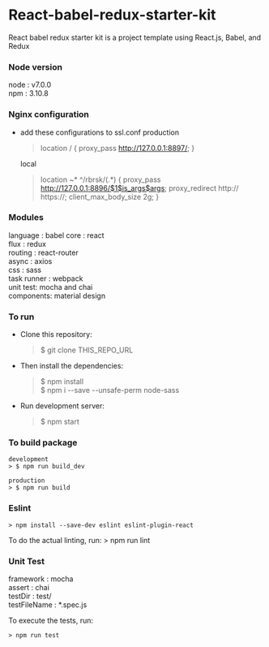 # React-babel-redux-starter-kit
React babel redux starter kit is a project template using React.js, Babel, and Redux

### Node version
node : v7.0.0  
npm  : 3.10.8  

### Nginx configuration
* add these configurations to ssl.conf
  production
    > location / {
    >     proxy_pass http://127.0.0.1:8897/;
    > }

  local
    > location ~\* ^/rbrsk/(.\*) {
    >     proxy_pass http://127.0.0.1:8896/$1$is_args$args;
    >     proxy_redirect http:// https://;
    >     client_max_body_size 2g;
    > }


### Modules
language : babel
core : react  
flux : redux  
routing : react-router  
async : axios  
css : sass  
task runner : webpack  
unit test: mocha and chai  
components: material design

### To run
* Clone this repository:
    > $ git clone THIS_REPO_URL

* Then install the dependencies:
    > $ npm install  
    > $ npm i --save --unsafe-perm node-sass

* Run development server:
    > $ npm start

### To build package
    development
    > $ npm run build_dev

    production
    > $ npm run build

### Eslint
    > npm install --save-dev eslint eslint-plugin-react

To do the actual linting, run:
    > npm run lint

### Unit Test
framework : mocha  
assert    : chai  
testDir   : test/  
testFileName : *.spec.js  

To execute the tests, run:

    > npm run test
